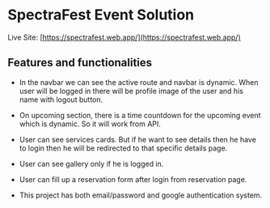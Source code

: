 # SpectraFest Event Solution

Live Site: [https://spectrafest.web.app/](https://spectrafest.web.app/)

## Features and functionalities

- In the navbar we can see the active route and navbar is dynamic. When user will be logged in there will be profile image of the user and his name with logout button.

- On upcoming section, there is a time countdown for the upcoming event which is dynamic. So it will work from API.

- User can see services cards. But if he want to see details then he have to login then he will be redirected to that specific details page.

- User can see gallery only if he is logged in.

- User can fill up a reservation form after login from reservation page.

- This project has both email/password and google authentication system.